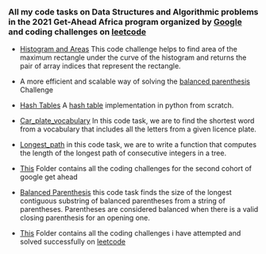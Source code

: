 ### All my code tasks on Data Structures and Algorithmic problems in the 2021 Get-Ahead Africa program organized by [Google](https://about.google/) and coding challenges on [leetcode](https://leetcode.com/)

* [Histogram and Areas](https://github.com/E-wave112/google-get-africa-code-challenges/blob/main/histogram.py) This code challenge helps to find area of the maximum rectangle under the curve of the histogram and returns the pair of array indices that represent the rectangle.


*  A more efficient and scalable way of solving the [balanced parenthesis](https://github.com/E-wave112/google-get-africa-code-challenges/blob/main/get-ahead-2/balanced.py) Challenge


* [Hash Tables](https://github.com/E-wave112/google-get-africa-code-challenges/blob/main/hash_table.py) A [hash table](https://en.wikipedia.org/wiki/Hash_table) implementation in python from scratch.

* [Car_plate_vocabulary](https://github.com/E-wave112/google-get-africa-code-challenges/blob/main/car_plate_vocabulary.py) In this code task, we are to find the shortest word from a vocabulary that includes all the letters from a given licence plate.

* [Longest_path](https://github.com/E-wave112/google-get-africa-code-challenges/blob/main/longest_path.py) in this code task,
 we are to write a function that computes the length of the longest path of consecutive integers in a tree. 
 
 * [This](https://github.com/E-wave112/google-get-africa-code-challenges/tree/main/get-ahead-2) Folder contains all the coding challenges for the second cohort of google get ahead
 
 * [Balanced Parenthesis](https://github.com/E-wave112/google-get-africa-code-challenges/blob/main/balanced_parenthesis.py) this code task finds the size of the longest contiguous substring of balanced parentheses from a string of parentheses. Parentheses are considered balanced when there is a valid closing parenthesis for an opening one.
 * [This](https://github.com/E-wave112/google-get-africa-code-challenges/tree/main/leetcode) Folder contains all the coding challenges  i have attempted and solved successfully on [leetcode](https://leetcode.com)
